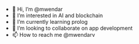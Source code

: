 - 👋 Hi, I’m @mwendar
- 👀 I’m interested in AI and blockchain
- 🌱 I’m currently learning prolog 
- 💞️ I’m looking to collaborate on app development
- 📫 How to reach me @mwendarv

<!---
mwendar/mwendar is a ✨ special ✨ repository because its `README.md` (this file) appears on your GitHub profile.
You can click the Preview link to take a look at your changes.
--->

